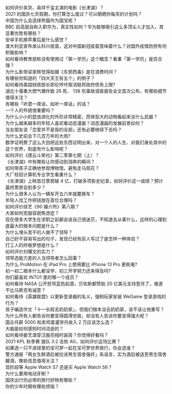 如何评价吴京、易烊千玺主演的电影《长津湖》？  
2021 的国庆七天假期，你打算怎么度过？可以晒晒你每天的计划吗？  
中国为什么会选择熊猫作为国宝呢？  
BBC 前高层自称入职华为，真实性如何？华为能够吸引这么多顶尖人才加入，其显著优势有哪些？  
安卓手机换苹果后是什么感觉？  
澳大利亚宣布承认科兴疫苗，这对中国新冠疫苗意味着什么？对国外疫情防控有何积极影响？  
如何看待教育部称没有使用过「第一学历」这个概念？看重「第一学历」是否合理？  
为什么影帝梁家辉觉得拍摄《东邪西毒》是在浪费时间？  
有哪些你知道的「四大天王有五个」的例子？  
如何看待美国财政部长耶伦呼吁取消联邦政府债务上限?  
湖北十堰重大燃气爆炸致 26 死、 138 伤事故调查报告全文首次公布，有哪些细节值得关注？  
有哪些「听君一席话，如听一席话」的话？  
一个人的外貌很重要吗？  
为什么小小的昆虫进化的外形非常精密，而体型大的动物看起来没什么武器？  
为什么越来越多的年轻人喜欢看动态漫画？动态漫画的发展前景如何？  
当女朋友说「恋爱并不是我的全部」还有必要继续下去吗？  
为什么史前会下几百万年的大雨?  
数学证明费了这么大劲把这些东西证明出来，对一个人的人生、对我们身处其中的这个世界，到底有什么影响呢？  
如何评价《德云斗笑社》第二季第七期（上）？  
《长津湖》中有哪些让你感动到泪奔的瞬间？  
如何带孩子正确地参观博物馆，避免走马观花？  
大厂校招计算机专业学生看重什么？  
《长津湖》上映首日票房破 4 亿，打破多项影史纪录，如何评价这一成绩？预计最终票房会到多少？  
为什么很多人认为一辆车开五六年就要换车？  
年轻人找工作把钱放在首位合理吗？  
如何评价综艺《90 婚介所》第八期？  
大家如何克服容貌焦虑症？  
现在很多大学生在求职之前都会说自己很迷茫，不知道去从事什么，这样的心理到底最大的根本问题是什么？  
为什么埋头苦干的人做不了领导？  
自己好不容易写出的句子，发现已经有前人写过了是怎样一种体验？  
打工人的终极梦想是什么？  
如何评价刘耀文的实力？  
领导选能力差的人当领导者怎么回事？  
为什么 ProMotion 在 iPad Pro 上使用要比 iPhone 13 Pro 更耗电?  
初一初二根本什么都没学，初三开学努力还来得及吗?  
你们最喜欢 INTO1 里的哪一个成员？  
如何看待 NASA 公开怒骂蓝色起源，贝佐斯都赞助 20 亿美元支持登月了，难道不比马斯克有诚意？  
如何看待《英雄联盟》以更新登录器的名义，强制玩家安装 WeGame 登录游戏的行为？  
孩子编造作文「十一长假去奶奶家」，但我们根本没去奶奶家，该不该让他重写？  
为什么所有人都告诉你要变得圆滑世故，却没有人告诉你要变得强大呢？  
国企月薪  5000 和卖鸡蛋灌饼月收入 2 万应该怎么选？  
大脑是如何感知时间流逝的？  
如何看待娄艺潇穿汉服亮相时装周？你觉得好看吗？  
2021 KPL 秋季赛 狼队 3:2 击败 AG，如何评价这场比赛？  
如果选一只不进球里的宝可梦一起在宝可梦世界旅行，你会选谁？  
警方通报「两女生醉酒后被拉进男生宿舍强奸」系谣言，实为酒后被送至男生宿舍醒酒，哪些信息值得关注？  
现阶段等 Apple Watch S7 还是买 Apple Watch S6？  
为什么要用电动牙刷？  
国庆出行你必带的旅行好物有哪些？  
你的少年时期有哪些烦恼？  
